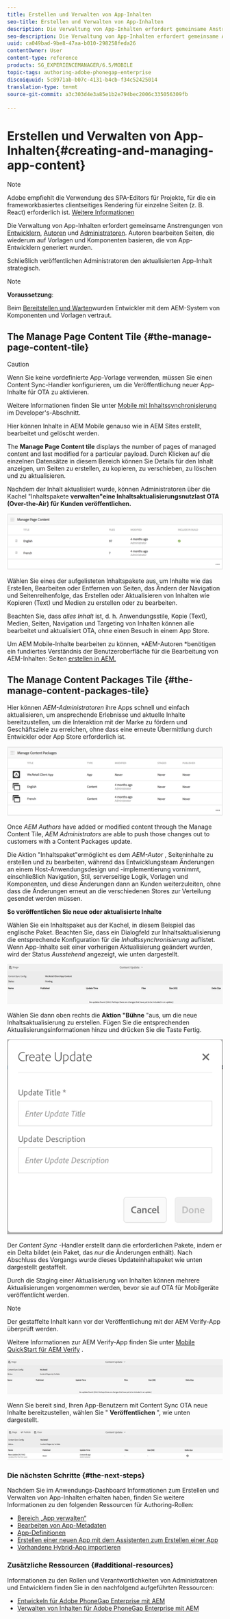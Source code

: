 ```yaml
---
title: Erstellen und Verwalten von App-Inhalten
seo-title: Erstellen und Verwalten von App-Inhalten
description: Die Verwaltung von App-Inhalten erfordert gemeinsame Anstrengungen von Entwicklern, Inhaltserstellern und Administratoren.  Autoren bearbeiten Seiten, die wiederum auf Vorlagen und Komponenten basieren, die von App-Entwicklern generiert wurden.
seo-description: Die Verwaltung von App-Inhalten erfordert gemeinsame Anstrengungen von Entwicklern, Inhaltserstellern und Administratoren.  Autoren bearbeiten Seiten, die wiederum auf Vorlagen und Komponenten basieren, die von App-Entwicklern generiert wurden.
uuid: ca049bad-9be8-47aa-b010-298258feda26
contentOwner: User
content-type: reference
products: SG_EXPERIENCEMANAGER/6.5/MOBILE
topic-tags: authoring-adobe-phonegap-enterprise
discoiquuid: 5c8971ab-b07c-4131-b4cb-f34c52425014
translation-type: tm+mt
source-git-commit: a3c303d4e3a85e1b2e794bec2006c335056309fb

---
```



# Erstellen und Verwalten von App-Inhalten{#creating-and-managing-app-content}

>[!NOTE]
>
>Adobe empfiehlt die Verwendung des SPA-Editors für Projekte, für die ein frameworkbasiertes clientseitiges Rendering für einzelne Seiten (z. B. React) erforderlich ist. [Weitere Informationen](/help/sites-developing/spa-overview.md)

Die Verwaltung von App-Inhalten erfordert gemeinsame Anstrengungen von [Entwicklern](#developer), [Autoren](#author) und [Administratoren](#administrator). Autoren bearbeiten Seiten, die wiederum auf Vorlagen und Komponenten basieren, die von App-Entwicklern generiert wurden.

Schließlich veröffentlichen Administratoren den aktualisierten App-Inhalt strategisch.

>[!NOTE]
>
>**Voraussetzung**:
>
>Beim [Bereitstellen und Warten](/help/sites-deploying/deploy.md)wurden Entwickler mit dem AEM-System von Komponenten und Vorlagen vertraut.

## The Manage Page Content Tile {#the-manage-page-content-tile}

>[!CAUTION]
>
>Wenn Sie keine vordefinierte App-Vorlage verwenden, müssen Sie einen Content Sync-Handler konfigurieren, um die Veröffentlichung neuer App-Inhalte für OTA zu aktivieren.
>
>Weitere Informationen finden Sie unter [Mobile mit Inhaltssynchronisierung](/help/mobile/phonegap-contentsync.md) im Developer&#39;s-Abschnitt.

Hier können Inhalte in AEM Mobile genauso wie in AEM Sites erstellt, bearbeitet und gelöscht werden.

The **Manage Page Content tile** displays the number of pages of managed content and last modified for a particular payload. Durch Klicken auf die einzelnen Datensätze in diesem Bereich können Sie Details für den Inhalt anzeigen, um Seiten zu erstellen, zu kopieren, zu verschieben, zu löschen und zu aktualisieren.

Nachdem der Inhalt aktualisiert wurde, können Administratoren über die Kachel &quot;Inhaltspakete **verwalten&quot;eine Inhaltsaktualisierungsnutzlast OTA (Over-the-Air) für Kunden veröffentlichen.**

![chlimage_1-161](assets/chlimage_1-161.png)

Wählen Sie eines der aufgelisteten Inhaltspakete aus, um Inhalte wie das Erstellen, Bearbeiten oder Entfernen von Seiten, das Ändern der Navigation und Seitenreihenfolge, das Erstellen oder Aktualisieren von Inhalten wie Kopieren (Text) und Medien zu erstellen oder zu bearbeiten.

Beachten Sie, dass *alles Inhalt* ist, d. h. Anwendungsstile, Kopie (Text), Medien, Seiten, Navigation und Targeting von Inhalten können alle bearbeitet und aktualisiert OTA, ohne einen Besuch in einem App Store.

Um AEM Mobile-Inhalte bearbeiten zu können, *AEM-Autoren *benötigen ein fundiertes Verständnis der Benutzeroberfläche für die Bearbeitung von AEM-Inhalten: Seiten [erstellen in AEM.](/help/sites-authoring/qg-page-authoring.md)

## The Manage Content Packages Tile {#the-manage-content-packages-tile}

Hier können *AEM-Administratoren* ihre Apps schnell und einfach aktualisieren, um ansprechende Erlebnisse und aktuelle Inhalte bereitzustellen, um die Interaktion mit der Marke zu fördern und Geschäftsziele zu erreichen, ohne dass eine erneute Übermittlung durch Entwickler oder App Store erforderlich ist.

![chlimage_1-162](assets/chlimage_1-162.png)

Once *AEM Authors* have added or modified content through the Manage Content Tile, *AEM Administrators* are able to push those changes out to customers with a Content Packages update.

Die Aktion &quot;Inhaltspaket&quot;ermöglicht es dem *AEM-Autor* , Seiteninhalte zu erstellen und zu bearbeiten, während das Entwicklungsteam Änderungen an einem Host-Anwendungsdesign und -implementierung vornimmt, einschließlich Navigation, Stil, serverseitige Logik, Vorlagen und Komponenten, und diese Änderungen dann an Kunden weiterzuleiten, ohne dass die Änderungen erneut an die verschiedenen Stores zur Verteilung gesendet werden müssen.

**So veröffentlichen Sie neue oder aktualisierte Inhalte**

Wählen Sie ein Inhaltspaket aus der Kachel, in diesem Beispiel das englische Paket. Beachten Sie, dass ein Dialogfeld zur Inhaltsaktualisierung die entsprechende Konfiguration für die *Inhaltssynchronisierung* auflistet. Wenn App-Inhalte seit einer vorherigen Aktualisierung geändert wurden, wird der Status *Ausstehend* angezeigt, wie unten dargestellt.

![chlimage_1-163](assets/chlimage_1-163.png)

Wählen Sie dann oben rechts die **Aktion &quot;Bühne** &quot;aus, um die neue Inhaltsaktualisierung zu erstellen. Fügen Sie die entsprechenden Aktualisierungsinformationen hinzu und drücken Sie die Taste Fertig.

![chlimage_1-164](assets/chlimage_1-164.png)

Der *Content Sync* -Handler erstellt dann die erforderlichen Pakete, indem er ein Delta bildet (ein Paket, das *nur* die Änderungen enthält). Nach Abschluss des Vorgangs wurde dieses Updateinhaltspaket wie unten dargestellt gestaffelt.

Durch die Staging einer Aktualisierung von Inhalten können mehrere Aktualisierungen vorgenommen werden, bevor sie auf OTA für Mobilgeräte veröffentlicht werden.

>[!NOTE]
>
>Der gestaffelte Inhalt kann vor der Veröffentlichung mit der AEM Verify-App überprüft werden.
>
>Weitere Informationen zur AEM Verify-App finden Sie unter [Mobile QuickStart für AEM Verify](/help/mobile/phonegap-mobile-quickstart.md) .

![chlimage_1-165](assets/chlimage_1-165.png)

Wenn Sie bereit sind, Ihren App-Benutzern mit Content Sync OTA neue Inhalte bereitzustellen, wählen Sie &quot; **Veröffentlichen** &quot;, wie unten dargestellt.

![chlimage_1-166](assets/chlimage_1-166.png)

### Die nächsten Schritte {#the-next-steps}

Nachdem Sie im Anwendungs-Dashboard Informationen zum Erstellen und Verwalten von App-Inhalten erhalten haben, finden Sie weitere Informationen zu den folgenden Ressourcen für Authoring-Rollen:

* [Bereich „App verwalten“](/help/mobile/phonegap-app-details-tile.md)
* [Bearbeiten von App-Metadaten](/help/mobile/phonegap-editmetadata.md)
* [App-Definitionen](/help/mobile/phonegap-app-definitions.md)
* [Erstellen einer neuen App mit dem Assistenten zum Erstellen einer App](/help/mobile/phonegap-create-new-app.md)
* [Vorhandene Hybrid-App importieren](/help/mobile/phonegap-adding-content-to-imported-app.md)

### Zusätzliche Ressourcen {#additional-resources}

Informationen zu den Rollen und Verantwortlichkeiten von Administratoren und Entwicklern finden Sie in den nachfolgend aufgeführten Ressourcen:

* [Entwickeln für Adobe PhoneGap Enterprise mit AEM](/help/mobile/developing-in-phonegap.md)
* [Verwalten von Inhalten für Adobe PhoneGap Enterprise mit AEM](/help/mobile/administer-phonegap.md)
